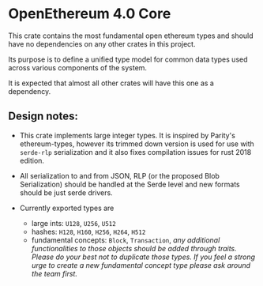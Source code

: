 # OpenEthereum 4.0 Core

This crate contains the most fundamental open ethereum types and should have no dependencies on any other crates in this project.

Its purpose is to define a unified type model for common data types used across various components of the system.

It is expected that almost all other crates will have this one as a dependency.


## Design notes:

  - This crate implements large integer types. It is inspired by Parity's ethereum-types, however its trimmed down version is used for use with `serde-rlp` serialization and it also fixes compilation issues for rust 2018 edition.

  - All serialization to and from JSON, RLP (or the proposed Blob Serialization) should be handled at the Serde level and new formats should be just serde drivers.

  - Currently exported types are 
    - large ints: `U128`, `U256`, `U512` 
    - hashes: `H128`, `H160`, `H256`, `H264`, `H512`
    - fundamental concepts: `Block`, `Transaction`, _any additional functionalities to those objects should be added through traits. Please do your best not to duplicate those types. If you feel a strong urge to create a new fundamental concept type please ask around the team first._
